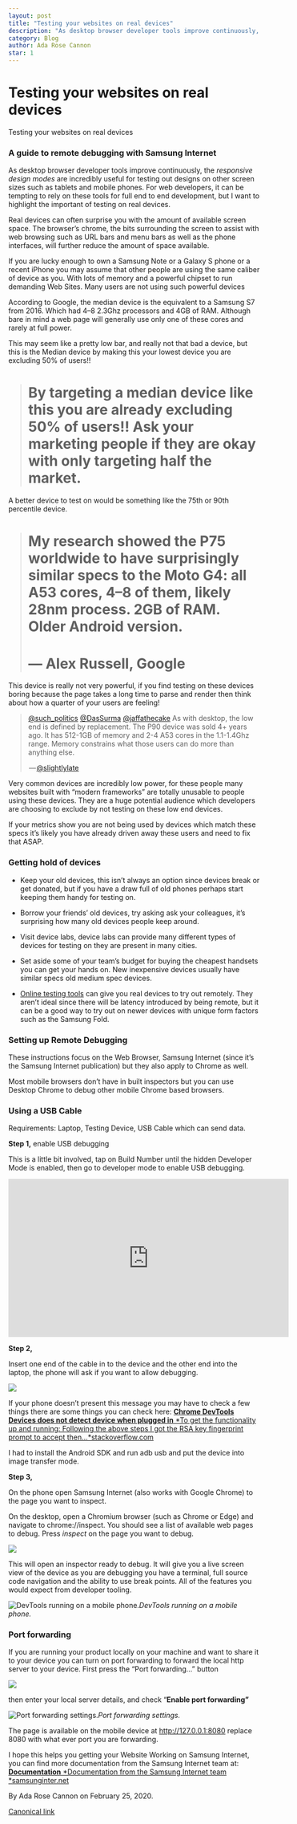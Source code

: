 ```yaml
---
layout: post
title: "Testing your websites on real devices"
description: "As desktop browser developer tools improve continuously, the responsive design modes are incredibly useful for testing out designs on other screen sizes such as tablets and mobile phones. For web developers, it can be tempting to rely on these tools for full end to end development, but I want to highlight the important of testing on real devices."
category: Blog
author: Ada Rose Cannon
star: 1
---
```


# Testing your websites on real devices

Testing your websites on real devices

### A guide to remote debugging with Samsung Internet

As desktop browser developer tools improve continuously, the *responsive design modes* are incredibly useful for testing out designs on other screen sizes such as tablets and mobile phones. For web developers, it can be tempting to rely on these tools for full end to end development, but I want to highlight the important of testing on real devices.

Real devices can often surprise you with the amount of available screen space. The browser’s chrome, the bits surrounding the screen to assist with web browsing such as URL bars and menu bars as well as the phone interfaces, will further reduce the amount of space available.

If you are lucky enough to own a Samsung Note or a Galaxy S phone or a recent iPhone you may assume that other people are using the same caliber of device as you. With lots of memory and a powerful chipset to run demanding Web Sites. Many users are not using such powerful devices

According to Google, the median device is the equivalent to a Samsung S7 from 2016. Which had 4–8 2.3Ghz processors and 4GB of RAM. Although bare in mind a web page will generally use only one of these cores and rarely at full power.

This may seem like a pretty low bar, and really not that bad a device, but this is the Median device by making this your lowest device you are excluding 50% of users!!
> # By targeting a median device like this you are already excluding 50% of users!! Ask your marketing people if they are okay with only targeting half the market.

A better device to test on would be something like the 75th or 90th percentile device.
> # My research showed the P75 worldwide to have surprisingly similar specs to the Moto G4: all A53 cores, 4–8 of them, likely 28nm process. 2GB of RAM. Older Android version.
> # — Alex Russell, Google

This device is really not very powerful, if you find testing on these devices boring because the page takes a long time to parse and render then think about how a quarter of your users are feeling!

<blockquote class="twitter-tweet" data-conversation="none" data-align="center" data-dnt="true"><p><a href="http://twitter.com/such_politics" target="_blank" title="Twitter profile for @such_politics">@such_politics</a> <a href="http://twitter.com/DasSurma" target="_blank" title="Twitter profile for @DasSurma">@DasSurma</a> <a href="http://twitter.com/jaffathecake" target="_blank" title="Twitter profile for @jaffathecake">@jaffathecake</a> As with desktop, the low end is defined by replacement. The P90 device was sold 4+ years ago. It has 512-1GB of memory and 2-4 A53 cores in the 1.1-1.4Ghz range. Memory constrains what those users can do more than anything else.</p><p>&#x200A;&#x2014;&#x200A;<a href="https://twitter.com/slightlylate/status/1230739413883187200">@slightlylate</a></p></blockquote>

Very common devices are incredibly low power, for these people many websites built with “modern frameworks” are totally unusable to people using these devices. They are a huge potential audience which developers are choosing to exclude by not testing on these low end devices.

If your metrics show you are not being used by devices which match these specs it’s likely you have already driven away these users and need to fix that ASAP.

### Getting hold of devices

* Keep your old devices, this isn’t always an option since devices break or get donated, but if you have a draw full of old phones perhaps start keeping them handy for testing on.

* Borrow your friends’ old devices, try asking ask your colleagues, it’s surprising how many old devices people keep around.

* Visit device labs, device labs can provide many different types of devices for testing on they are present in many cities.

* Set aside some of your team’s budget for buying the cheapest handsets you can get your hands on. New inexpensive devices usually have similar specs old medium spec devices.

* [Online testing tools](https://developer.samsung.com/remote-test-lab) can give you real devices to try out remotely. They aren’t ideal since there will be latency introduced by being remote, but it can be a good way to try out on newer devices with unique form factors such as the Samsung Fold.

### Setting up Remote Debugging

These instructions focus on the Web Browser, Samsung Internet (since it’s the Samsung Internet publication) but they also apply to Chrome as well.

Most mobile browsers don’t have in built inspectors but you can use Desktop Chrome to debug other mobile Chrome based browsers.

### Using a USB Cable

Requirements: Laptop, Testing Device, USB Cable which can send data.

**Step 1,** enable USB debugging

This is a little bit involved, tap on Build Number until the hidden Developer Mode is enabled, then go to developer mode to enable USB debugging.

<center><iframe width="560" height="315" src="https://www.youtube.com/embed/2nehuCynAtc" frameborder="0" allowfullscreen></iframe></center>

**Step 2,**

Insert one end of the cable in to the device and the other end into the laptop, the phone will ask if you want to allow debugging.

![](https://cdn-images-1.medium.com/max/2160/1*Vi3n5DcwNsZGWfFlnsFr0Q.jpeg)

If your phone doesn’t present this message you may have to check a few things there are some things you can check here:
[**Chrome DevTools Devices does not detect device when plugged in**
*To get the functionality up and running: Following the above steps I got the RSA key fingerprint prompt to accept then…*stackoverflow.com](https://stackoverflow.com/a/22028058)

I had to install the Android SDK and run adb usb and put the device into image transfer mode.

**Step 3,**

On the phone open Samsung Internet (also works with Google Chrome) to the page you want to inspect.

On the desktop, open a Chromium browser (such as Chrome or Edge) and navigate to chrome://inspect. You should see a list of available web pages to debug. Press *inspect* on the page you want to debug.

![](https://cdn-images-1.medium.com/max/2000/1*GFRWjKo1kLdtk0aB6zl8bw.png)

This will open an inspector ready to debug. It will give you a live screen view of the device as you are debugging you have a terminal, full source code navigation and the ability to use break points. All of the features you would expect from developer tooling.

![DevTools running on a mobile phone.](https://cdn-images-1.medium.com/max/2532/1*i4G0BbzrOeUXs6XAXsGtPA.png)*DevTools running on a mobile phone.*

### Port forwarding

If you are running your product locally on your machine and want to share it to your device you can turn on port forwarding to forward the local http server to your device. First press the “Port forwarding…” button

![](https://cdn-images-1.medium.com/max/2000/1*eSWROsCEPpkxgIHaXbc-cQ.png)

then enter your local server details, and check “**Enable port forwarding”**

![Port forwarding settings.](https://cdn-images-1.medium.com/max/2000/1*9gFIUmAMEPIN_3FfR9Y6aw.png)*Port forwarding settings.*

The page is available on the mobile device at http://127.0.0.1:8080 replace 8080 with what ever port you are forwarding.

I hope this helps you getting your Website Working on Samsung Internet, you can find more documentation from the Samsung Internet team at:
[**Documentation**
*Documentation from the Samsung Internet team *samsunginter.net](https://samsunginter.net/docs)



By Ada Rose Cannon on February 25, 2020.

[Canonical link](https://medium.com/samsung-internet-dev/testing-your-websites-on-real-devices-4e4f39336d7)
